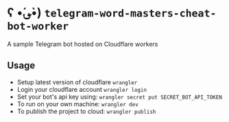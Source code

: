 # ʕ •́؈•̀) `telegram-word-masters-cheat-bot-worker`

A sample Telegram bot hosted on Cloudflare workers

## Usage

- Setup latest version of cloudflare `wrangler`
- Login your cloudflare account `wrangler login`
- Set your bot's api key using: `wrangler secret put SECRET_BOT_API_TOKEN`
- To run on your own machine: `wrangler dev`
- To publish the project to cloud: `wrangler publish`
